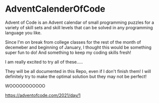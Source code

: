 # AdventCalenderOfCode

Advent of Code is an Advent calendar of small programming puzzles for a variety of skill sets and skill levels that can be solved in any programming language you like.


Since I'm on break from college classes for the rest of the month of decemeber and beginning of January, I thought this would be something super fun to do! And something to keep my coding skills fresh!

I am really excited to try all of these.....

They will be all documented in this Repo, even if I don't finish them! I will definitely try to make the optimal solution but they may not be perfect!

WOOOOOOOOOOO






https://adventofcode.com/2021/day/1
